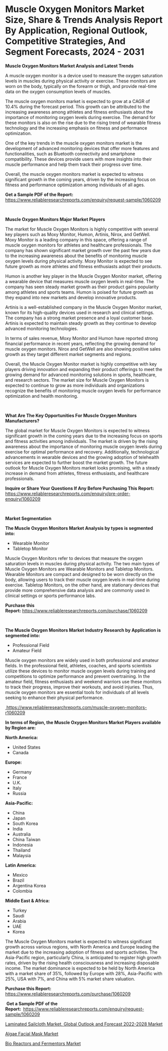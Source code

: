 <p><h1>Muscle Oxygen Monitors Market Size, Share & Trends Analysis Report By Application, Regional Outlook, Competitive Strategies, And Segment Forecasts, 2024 - 2031</h1></p><p><strong>Muscle Oxygen Monitors Market Analysis and Latest Trends</strong></p>
<p><p>A muscle oxygen monitor is a device used to measure the oxygen saturation levels in muscles during physical activity or exercise. These monitors are worn on the body, typically on the forearm or thigh, and provide real-time data on the oxygen consumption levels of muscles.</p><p>The muscle oxygen monitors market is expected to grow at a CAGR of 10.4% during the forecast period. This growth can be attributed to the increasing awareness among athletes and fitness enthusiasts about the importance of monitoring oxygen levels during exercise. The demand for these monitors is also on the rise due to the rising trend of wearable fitness technology and the increasing emphasis on fitness and performance optimization.</p><p>One of the key trends in the muscle oxygen monitors market is the development of advanced monitoring devices that offer more features and functionalities, such as Bluetooth connectivity and smartphone compatibility. These devices provide users with more insights into their muscle performance and help them track their progress over time.</p><p>Overall, the muscle oxygen monitors market is expected to witness significant growth in the coming years, driven by the increasing focus on fitness and performance optimization among individuals of all ages.</p></p>
<p><strong>Get a Sample PDF of the Report:&nbsp;</strong> <a href="https://www.reliableresearchreports.com/enquiry/request-sample/1060209">https://www.reliableresearchreports.com/enquiry/request-sample/1060209</a></p>
<p>&nbsp;</p>
<p><strong>Muscle Oxygen Monitors Major Market Players</strong></p>
<p><p>The market for Muscle Oxygen Monitors is highly competitive with several key players such as Moxy Monitor, Humon, Artinis, Nirox, and GetWell. Moxy Monitor is a leading company in this space, offering a range of muscle oxygen monitors for athletes and healthcare professionals. The company has shown significant market growth over the past few years due to the increasing awareness about the benefits of monitoring muscle oxygen levels during physical activity. Moxy Monitor is expected to see future growth as more athletes and fitness enthusiasts adopt their products.</p><p>Humon is another key player in the Muscle Oxygen Monitor market, offering a wearable device that measures muscle oxygen levels in real-time. The company has seen steady market growth as their product gains popularity among athletes and sports teams. Humon is poised for future growth as they expand into new markets and develop innovative products.</p><p>Artinis is a well-established company in the Muscle Oxygen Monitor market, known for its high-quality devices used in research and clinical settings. The company has a strong market presence and a loyal customer base. Artinis is expected to maintain steady growth as they continue to develop advanced monitoring technologies.</p><p>In terms of sales revenue, Moxy Monitor and Humon have reported strong financial performance in recent years, reflecting the growing demand for muscle oxygen monitors. Nirox and GetWell are also showing positive sales growth as they target different market segments and regions.</p><p>Overall, the Muscle Oxygen Monitor market is highly competitive with key players driving innovation and expanding their product offerings to meet the growing demand for advanced monitoring solutions in sports, healthcare, and research sectors. The market size for Muscle Oxygen Monitors is expected to continue to grow as more individuals and organizations recognize the benefits of monitoring muscle oxygen levels for performance optimization and health monitoring.</p></p>
<p>&nbsp;</p>
<p><strong>What Are The Key Opportunities For Muscle Oxygen Monitors Manufacturers?</strong></p>
<p><p>The global market for Muscle Oxygen Monitors is expected to witness significant growth in the coming years due to the increasing focus on sports and fitness activities among individuals. The market is driven by the rising awareness about the importance of monitoring muscle oxygen levels during exercise for optimal performance and recovery. Additionally, technological advancements in wearable devices and the growing adoption of telehealth services are expected to further boost the market growth. The future outlook for Muscle Oxygen Monitors market looks promising, with a steady increase in demand from athletes, fitness enthusiasts, and healthcare professionals.</p></p>
<p><strong>Inquire or Share Your Questions If Any Before Purchasing This Report:</strong> <a href="https://www.reliableresearchreports.com/enquiry/pre-order-enquiry/1060209">https://www.reliableresearchreports.com/enquiry/pre-order-enquiry/1060209</a></p>
<p>&nbsp;</p>
<p><strong>Market Segmentation</strong></p>
<p><strong>The Muscle Oxygen Monitors Market Analysis by types is segmented into:</strong></p>
<p><ul><li>Wearable Monitor</li><li>Tabletop Monitor</li></ul></p>
<p><p>Muscle Oxygen Monitors refer to devices that measure the oxygen saturation levels in muscles during physical activity. The two main types of Muscle Oxygen Monitors are Wearable Monitors and Tabletop Monitors. Wearable Monitors are compact and designed to be worn directly on the body, allowing users to track their muscle oxygen levels in real-time during exercise. Tabletop Monitors, on the other hand, are stationary devices that provide more comprehensive data analysis and are commonly used in clinical settings or sports performance labs.</p></p>
<p><strong>Purchase this Report:&nbsp;</strong><a href="https://www.reliableresearchreports.com/purchase/1060209">https://www.reliableresearchreports.com/purchase/1060209</a></p>
<p>&nbsp;</p>
<p><strong>The Muscle Oxygen Monitors Market Industry Research by Application is segmented into:</strong></p>
<p><ul><li>Professional Field</li><li>Amateur Field</li></ul></p>
<p><p>Muscle oxygen monitors are widely used in both professional and amateur fields. In the professional field, athletes, coaches, and sports scientists utilize these devices to monitor muscle oxygen levels during training and competitions to optimize performance and prevent overtraining. In the amateur field, fitness enthusiasts and weekend warriors use these monitors to track their progress, improve their workouts, and avoid injuries. Thus, muscle oxygen monitors are essential tools for individuals of all levels seeking to enhance their physical performance.</p></p>
<p><a href="https://www.reliableresearchreports.com/muscle-oxygen-monitors-r1060209">&nbsp;https://www.reliableresearchreports.com/muscle-oxygen-monitors-r1060209</a></p>
<p><strong>In terms of Region, the Muscle Oxygen Monitors Market Players available by Region are:</strong></p>
<p>
    <p> <strong> North America: </strong>
        <ul>
            <li>United States</li>
            <li>Canada</li>
        </ul>
        </p> 
    <p> <strong> Europe: </strong>
        <ul>
            <li>Germany</li>
            <li>France</li>
            <li>U.K.</li>
            <li>Italy</li>
            <li>Russia</li>
        </ul>
        </p> 
    <p> <strong> Asia-Pacific: </strong>
        <ul>
            <li>China</li>
            <li>Japan</li>
            <li>South Korea</li>
            <li>India</li>
            <li>Australia</li>
            <li>China Taiwan</li>
            <li>Indonesia</li>
            <li>Thailand</li>
            <li>Malaysia</li>
        </ul>
        </p> 
    <p> <strong> Latin America: </strong>
        <ul>
            <li>Mexico</li>
            <li>Brazil</li>
            <li>Argentina Korea</li>
            <li>Colombia</li>
        </ul>
        </p> 
    <p> <strong> Middle East & Africa: </strong>
        <ul>
            <li>Turkey</li>
            <li>Saudi</li>
            <li>Arabia</li>
            <li>UAE</li>
            <li>Korea</li>
        </ul>
    </p>
    </p>
<p><p>The Muscle Oxygen Monitors market is expected to witness significant growth across various regions, with North America and Europe leading the market due to the increasing adoption of fitness and sports activities. The Asia-Pacific region, particularly China, is anticipated to register high growth rates, driven by the rising health consciousness and increasing disposable income. The market dominance is expected to be held by North America with a market share of 35%, followed by Europe with 28%, Asia-Pacific with 25%, USA with 7%, and China with 5% market share valuation.</p></p>
<p><strong>Purchase this Report: </strong><a href="https://www.reliableresearchreports.com/purchase/1060209">https://www.reliableresearchreports.com/purchase/1060209</a></p>
<p>&nbsp;<strong>Get a Sample PDF of the Report:&nbsp;&nbsp;</strong><a href="https://www.reliableresearchreports.com/enquiry/request-sample/1060209">https://www.reliableresearchreports.com/enquiry/request-sample/1060209</a></p>
<p><strong></strong></p>
<p><p><a href="https://github.com/PeterParrish5/Market-Research-Report-List-5/blob/main/laminated-sailcloth-market-global-outlook-and-forecast-2022-2028-market.md">Laminated Sailcloth Market, Global Outlook and Forecast 2022-2028 Market</a></p><p><a href="https://medium.com/@othaleffler24/algae-facial-mask-market-size-share-analysis-growth-trends-forecast-2024-2031-b777b463a51f">Algae Facial Mask Market</a></p><p><a href="https://medium.com/@amyjacobi/bio-reactors-and-fermentors-market-global-market-insights-and-sales-trends-2024-to-2031-2469244d65aa">Bio Reactors and Fermentors Market</a></p></p>